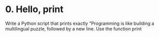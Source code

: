 # 0. Hello, print
Write a Python script that prints exactly "Programming is like building a multilingual puzzle, followed by a new line.
Use the function print
